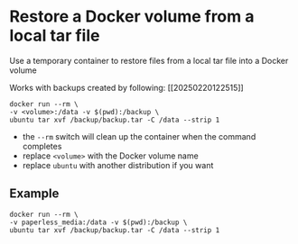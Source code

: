 # Restore a Docker volume from a local tar file

Use a temporary container to restore files from a local tar file into a Docker volume

Works with backups created by following:
[[20250220122515]]

```
docker run --rm \
-v <volume>:/data -v $(pwd):/backup \
ubuntu tar xvf /backup/backup.tar -C /data --strip 1
```

- the `--rm` switch will clean up the container when the command completes
- replace `<volume>` with the Docker volume name
- replace `ubuntu` with another distribution if you want

## Example

```
docker run --rm \
-v paperless_media:/data -v $(pwd):/backup \
ubuntu tar xvf /backup/backup.tar -C /data --strip 1
```
